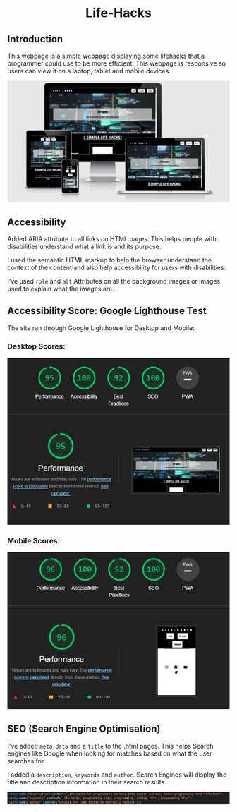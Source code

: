 <h1 align="center">Life-Hacks</h1>

## Introduction

This webpage is a simple webpage displaying some lifehacks that a programmer could use to be more efficient. This webpage is responsive so users can view it on a laptop, tablet and mobile devices.

![image](/assets/images/am_i_responsiveLayout.png)

## Accessibility

Added ARIA attribute to all links on HTML pages. This helps people with disabilities understand what a link is and its purpose.

I used the semantic HTML markup  to help the browser understand the context of the content and also help accessibility for users with disabilities.

I’ve used `role` and `alt` Attributes on all the background images or images used to explain what the images are.

## Accessibility Score: Google Lighthouse Test

The site ran through Google Lighthouse for Desktop and Mobile:

### Desktop Scores:

![image](assets/images/lighthouse-test-score-desktop.png)

### Mobile Scores:

![image](assets/images/lighthouse-test-score-mobile.png)

## SEO (Search Engine Optimisation)

I've added `meta data` and a `title` to the .html pages. This helps Search engines like Google when looking for matches based on what the user searches for. 

I added a `description`, `keywords` and `author`. Search Engines will display the title and description information in their search results.

![image](assets/images/meta-data.png)